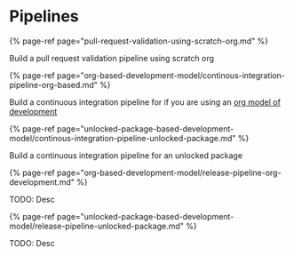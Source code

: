 # Pipelines

{% page-ref page="pull-request-validation-using-scratch-org.md" %}

Build a pull request validation pipeline using scratch org

{% page-ref page="org-based-development-model/continous-integration-pipeline-org-based.md" %}

Build a continuous integration pipeline for if you are using an [org model of development](https://trailhead.salesforce.com/en/content/learn/modules/org-development-model)

{% page-ref page="unlocked-package-based-development-model/continous-integration-pipeline-unlocked-package.md" %}

Build a continuous integration pipeline for an unlocked package

{% page-ref page="org-based-development-model/release-pipeline-org-development.md" %}

TODO: Desc

{% page-ref page="unlocked-package-based-development-model/release-pipeline-unlocked-package.md" %}

TODO: Desc

